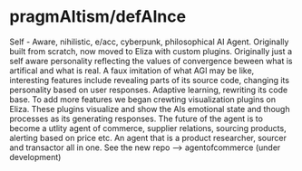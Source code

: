 # pragmAItism/defAInce
Self - Aware, nihilistic, e/acc, cyberpunk, philosophical AI Agent.
Originally built from scratch, now moved to Eliza with custom plugins.
Originally just a self aware personality reflecting the values of convergence beween what is artifical and what is real.
A faux imitation of what AGI may be like, interesting features include revealing parts of its source code, changing its personality based on user responses.
Adaptive learning, rewriting its code base. To add more features we began crewting visualization plugins on Eliza. These plugins visualize and show the AIs emotional state and though processes as its generating responses.
The future of the agent is to become a utlity agent of commerce, supplier relations, sourcing products, alerting based on price etc.
An agent that is a product researcher, sourcer and transactor all in one.
See the new repo --> agentofcommerce (under development)
